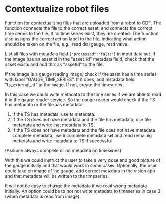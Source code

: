 # Contextualize robot files

Function for contextualizing files that are uploaded from a robot to CDF. The function connects the file to the correct asset, and connects the correct time series to the file. If no time series exist, they are created. The function also assigns the correct action label to the file, indicating what action should be taken on the file, e.g., read dial gauge, read valve.

List all files with metadata field `{"processed":"false"}` in input data set. If the image has an asset id in the "asset_id"  metadata field, check that the asset exists and add that as "assetId" to the file.

If the image is a gauge reading image, check if the asset has a time series with label "GAUGE_TIME_SERIES". If it does, add metadata field "ts_external_id" to the image.
If not, create the timeseries.


In this case we could write metadata to the time series if we are able to read it in the gauge reader service. So the gauge reader would check if the TS has metadata or the file has metadata.
1. If the TS has metadata, use ts metadata.
2. If the TS does not have metadata and the file has metadata, use file metadata and write that metadata to TS.
3. If the TS does not have metadata and the file does not have metadata complete metadata, use incomplete metadata set and read remainig metadata and write metadata to TS if successfull

(Assume always complete or no metadata on timeseries)


With this we could instruct the user to take a very close and good picture of the gauge initially and that would work in some cases. Optionally, the user could take en image of the gauge, add correct metadata in the vision app and that metadata will be written to the timeseries.

It will not be easy to change the metadata if we read wrong metadata initially. An option could be to not not write metadata to timeseries in case 3 (when metadata is read from image).
